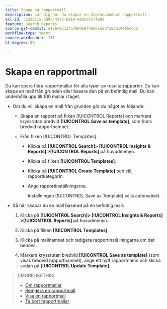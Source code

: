 ```yaml
---
title: Skapa en rapportmall
description: Lär dig hur du skapar en återanvändbar rapportmall.
exl-id: 322d0c15-bd93-4372-be1e-80d2d7c7fe8d
feature: Search Reports
source-git-commit: e16bc62127a708de8f4deb1eddfa53a14405cbc2
workflow-type: tm+mt
source-wordcount: '171'
ht-degree: 0%

---
```


# Skapa en rapportmall

Du kan spara flera rapportmallar för alla typer av resultatrapporter. Du kan skapa en mall från grunden eller basera den på en befintlig mall. Du kan underhålla upp till 100 mallar i taget.

* Om du vill skapa en mall från grunden gör du något av följande:

   * Skapa en rapport på fliken [!UICONTROL Reports] och markera kryssrutan bredvid **[!UICONTROL Save as template]**, som finns bredvid rapportnamnet.

   * Från fliken [!UICONTROL Templates]:

      * Klicka på **[!UICONTROL Search]> [!UICONTROL Insights & Reports] >[!UICONTROL Reports]** på huvudmenyn.

      * Klicka på fliken **[!UICONTROL Templates]**.

      * Klicka på **[!UICONTROL Create Template]** och välj rapportkategorin.

      * Ange rapportinställningarna.

        Inställningen [!UICONTROL Save as Template] väljs automatiskt.

* Så här skapar du en mall baserad på en befintlig mall:

   1. Klicka på **[!UICONTROL Search]> [!UICONTROL Insights & Reports] >[!UICONTROL Reports]** på huvudmenyn.

   1. Klicka på fliken **[!UICONTROL Templates]**.

   1. Klicka på mallnamnet och redigera rapportinställningarna om det behövs.

   1. Markera kryssrutan bredvid **[!UICONTROL Save as template]** (som visas bredvid rapportnamnet), ange ett nytt rapportnamn och klicka sedan på **[!UICONTROL Update Template]**.

>[!MORELIKETHIS]
>
>* [Om rapportmallar](template-about.md)
>* [Redigera en rapportmall](template-edit.md)
>* [Visa en rapportmall](template-view.md)
>* [Ta bort rapportmallar](template-delete.md)
